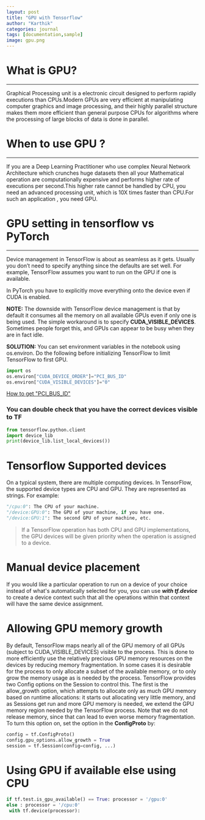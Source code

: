 ```yaml
---
layout: post
title: "GPU with Tensorflow"
author: "Karthik"
categories: journal
tags: [documentation,sample]
image: gpu.png
---
```



<!-- ![GPU](assets/img/gpu.png) -->

# What is GPU? 
---

Graphical Processing unit is a electronic circuit designed to perform rapidly executions than CPUs.Modern GPUs are very efficient at manipulating computer graphics and image processing, and their highly parallel structure makes them more efficient than general purpose CPUs for algorithms where the processing of large blocks of data is done in parallel. 


# When to use GPU ?
---

If you are a Deep Learning Practitioner who use complex Neural Network Architecture which crunches huge datasets then all your Mathematical operation are computationally expensive and performs higher rate of executions per second.This higher rate cannot be handled by CPU, you need an advanced processing unit, which is 10X times faster than CPU.For such an application , you need GPU. 




# GPU setting in tensorflow vs PyTorch
---
Device management in TensorFlow is about as seamless as it gets. Usually you don’t need to specify anything since the defaults are set well. For example, TensorFlow assumes you want to run on the GPU if one is available.

In PyTorch you have to explicitly move everything onto the device even if CUDA is enabled.

**NOTE:**  The downside with TensorFlow device management is that by default it consumes all the memory on all available GPUs even if only one is being used. The simple workaround is to specify **CUDA_VISIBLE_DEVICES**. Sometimes people forget this, and GPUs can appear to be busy when they are in fact idle.


**SOLUTION:**
You can set environment variables in the notebook using os.environ. Do the following before initializing TensorFlow to limit TensorFlow to first GPU.

```python
import os 
os.environ["CUDA_DEVICE_ORDER"]="PCI_BUS_ID" 
os.environ["CUDA_VISIBLE_DEVICES"]="0"
```
[How to get "PCI_BUS_ID"](https://wiki.debian.org/HowToIdentifyADevice/PCI)


### You can double check that you have the correct devices visible to TF

```python
from tensorflow.python.client 
import device_lib 
print(device_lib.list_local_devices())
```


# Tensorflow Supported devices

On a typical system, there are multiple computing devices. In TensorFlow, the supported device types are CPU and GPU. They are represented as strings. For example:

```python
"/cpu:0": The CPU of your machine.
"/device:GPU:0": The GPU of your machine, if you have one.
"/device:GPU:1": The second GPU of your machine, etc.
```

> If a TensorFlow operation has both CPU and GPU implementations, the GPU devices will be given priority when the operation is assigned to a device.


# Manual device placement

If you would like a particular operation to run on a device of your choice instead of what's automatically selected for you, you can use 
_**with tf.device**_ to create a device context such that all the operations within that context will have the same device assignment.
 
# Allowing GPU memory growth

By default, TensorFlow maps nearly all of the GPU memory of all GPUs (subject to CUDA_VISIBLE_DEVICES) visible to the process. This is done to more efficiently use the relatively precious GPU memory resources on the devices by reducing memory fragmentation.
In some cases it is desirable for the process to only allocate a subset of the available memory, or to only grow the memory usage as is needed by the process. TensorFlow provides two Config options on the Session to control this.
The first is the allow_growth option, which attempts to allocate only as much GPU memory based on runtime allocations: it starts out allocating very little memory, and as Sessions get run and more GPU memory is needed, we extend the GPU memory region needed by the TensorFlow process. Note that we do not release memory, since that can lead to even worse memory fragmentation. To turn this option on, set the option in the **ConfigProto** by:

```python
config = tf.ConfigProto()
config.gpu_options.allow_growth = True
session = tf.Session(config=config, ...)
```


# Using GPU if available else using CPU

```python
if tf.test.is_gpu_available() == True: processor = '/gpu:0'
else : processor = '/cpu:0'
 with tf.device(processor):

```
